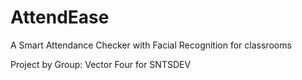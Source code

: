 # AttendEase

A Smart Attendance Checker with Facial Recognition for classrooms

Project by Group: Vector Four for SNTSDEV
